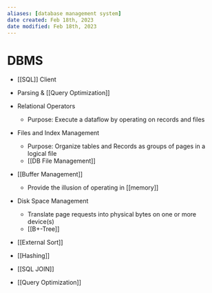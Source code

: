 ```yaml
---
aliases: [database management system]
date created: Feb 18th, 2023
date modified: Feb 18th, 2023
---
```


# DBMS
- [[SQL]] Client
- Parsing & [[Query Optimization]]
- Relational Operators
	- Purpose: Execute a dataflow by operating on records and files
- Files and Index Management
	- Purpose: Organize tables and Records as groups of pages in a logical file
	- [[DB File Management]]
- [[Buffer Management]]
	- Provide the illusion of operating in [[memory]]
- Disk Space Management
	- Translate page requests into physical bytes on one or more device(s)
	- [[B+-Tree]]
 
- [[External Sort]]
- [[Hashing]]
- [[SQL JOIN]]
- [[Query Optimization]]
